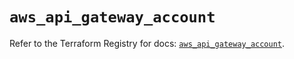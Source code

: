 # `aws_api_gateway_account`

Refer to the Terraform Registry for docs: [`aws_api_gateway_account`](https://registry.terraform.io/providers/hashicorp/aws/5.73.0/docs/resources/api_gateway_account).
